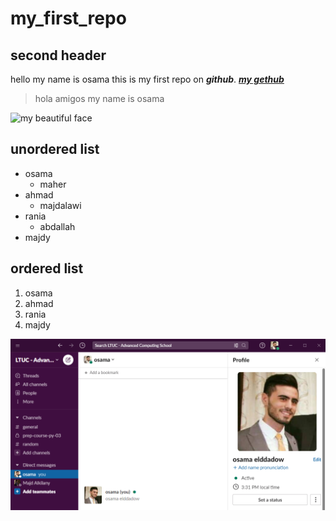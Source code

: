 # my_first_repo
## second header
hello my name is osama this is my first repo on **_github_**.
[**_my gethub_**](https://github.com/osamadado123)
> hola amigos my name is osama

![my beautiful face](https://scontent.xx.fbcdn.net/v/t1.15752-9/293503574_791470138656226_9209067551600292148_n.png?_nc_cat=104&ccb=1-7&_nc_sid=aee45a&_nc_eui2=AeH34nn7kAfCcZm4Ojz3AD8Igwn9tE5YQtiDCf20TlhC2GWr8PAn_PrlY8VxN0CjFajv8yLOyBBMxZTYRPTkYNwC&_nc_ohc=NtZxwnlM6fgAX8oHitr&_nc_oc=AQlPbKY02gEwJfsguKwvsN3qqtEOWRnVL0w7tSTJSZkl3luuxa2A39U-xAj3WQr7Ltt0m3OM0CFzdwcfX94OkRaJ&_nc_ad=z-m&_nc_cid=0&_nc_ht=scontent.xx&oh=03_AVIe5aBw2_cFFJNhhPeZctReCA8fHllfwNY7i7GRataAxw&oe=630434C8)
## unordered list
* osama
  * maher
* ahmad 
  * majdalawi
* rania 
  * abdallah
* majdy
## ordered list
1. osama 
2. ahmad
3. rania 
4. majdy


![image2](./myimages/294631316_1049174045732503_4849944272026332002_n.png)